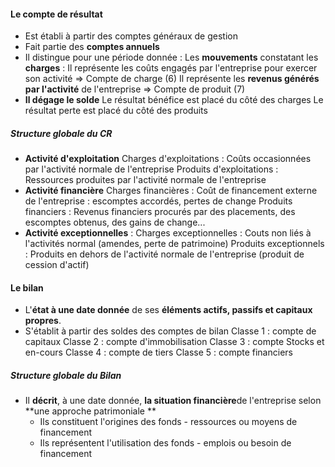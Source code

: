 #### Le compte de résultat
- Est établi à partir des comptes généraux de gestion
- Fait partie des **comptes annuels**
- Il distingue pour une période donnée :
	Les **mouvements** constatant les **charges** : Il représente les coûts engagés par l'entreprise pour exercer son activité => Compte de charge (6)
	Il représente les **revenus générés par l'activité** de l'entreprise => Compte de produit (7)
- **Il dégage le solde**
	Le résultat bénéfice est placé du côté des charges
	Le résultat perte est placé du côté des produits
	
##### Structure globale du CR
- **Activité d'exploitation**
	Charges d'exploitations : Coûts occasionnées par l'activité normale de l'entreprise
	Produits d'exploitations : Ressources produites par l'activité normale de l'entreprise
- **Activité financière** 
	Charges financières : Coût de financement externe de l'entreprise : escomptes accordés, pertes de change
	Produits financiers : Revenus financiers procurés par des placements, des escomptes obtenus, des gains de change...
- **Activité exceptionnelles** :
	Charges exceptionnelles : Couts non liés à l'activités normal (amendes, perte de patrimoine)
	Produits exceptionnels : Produits en dehors de l'activité normale de l'entreprise (produit de cession d'actif)

#### Le bilan 
- L'**état à une date donnée** de ses **éléments actifs, passifs et capitaux propres**.
- S'établit à partir des soldes des comptes de bilan 
	Classe 1 : compte de capitaux
	Classe 2 : compte d'immobilisation
	Classe 3 : compte Stocks et en-cours
	Classe 4 : compte de tiers
	Classe 5 : compte financiers

##### Structure globale du Bilan
- Il **décrit**, à une date donnée, **la situation financière**de l'entreprise selon **une approche patrimoniale **
	- Ils constituent l'origines des fonds - ressources ou moyens de financement
	- Ils représentent l'utilisation des fonds - emplois ou besoin de financement


